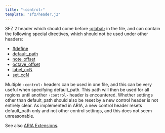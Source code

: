 ```yaml
---
title: "‹control›"
template: "sfz/header.j2"
---
```

SFZ 2 header which should come before [‹global›] in the file,
and can contain the following special directives,
which should not be used under other headers:

- [#define]
- [default_path]
- [note_offset]
- [octave_offset]
- [label_ccN]
- [set_ccN]

Multiple `‹control›` headers can be used in one file, and this can be very
useful when specifying default_path. This path will then be used for
all regions until another `‹control›` header is encountered. Whether settings
other than default_path should also be reset by a new control header is not
entirely clear. As implemented in ARIA, a new control header resets
default_path only and not other control settings, and this does not seem
unreasonable.

See also [ARIA Extensions].


[‹global›]:        global.md
[ARIA Extensions]: ../opcodes/index.md#instrument-settings
[#define]:         ../opcodes/define.md
[default_path]:    ../opcodes/default_path.md
[note_offset]:     ../opcodes/note_offset.md
[octave_offset]:   ../opcodes/octave_offset.md
[label_ccN]:       ../opcodes/label_ccN.md
[set_ccN]:         ../opcodes/set_ccN.md
